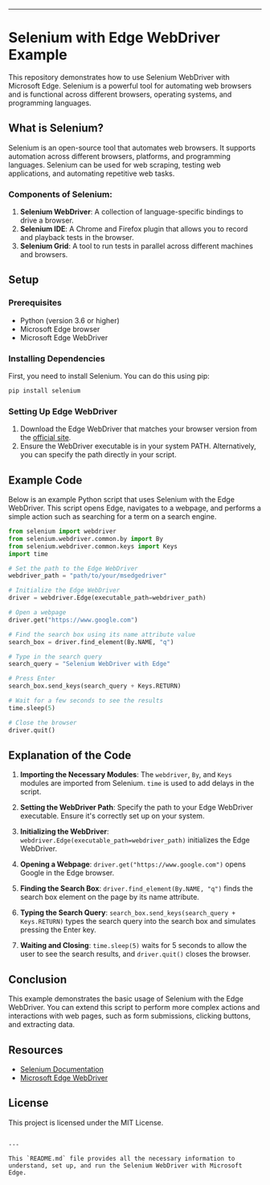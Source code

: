

---

# Selenium with Edge WebDriver Example

This repository demonstrates how to use Selenium WebDriver with Microsoft Edge. Selenium is a powerful tool for automating web browsers and is functional across different browsers, operating systems, and programming languages.

## What is Selenium?

Selenium is an open-source tool that automates web browsers. It supports automation across different browsers, platforms, and programming languages. Selenium can be used for web scraping, testing web applications, and automating repetitive web tasks.

### Components of Selenium:

1. **Selenium WebDriver**: A collection of language-specific bindings to drive a browser.
2. **Selenium IDE**: A Chrome and Firefox plugin that allows you to record and playback tests in the browser.
3. **Selenium Grid**: A tool to run tests in parallel across different machines and browsers.

## Setup

### Prerequisites

- Python (version 3.6 or higher)
- Microsoft Edge browser
- Microsoft Edge WebDriver

### Installing Dependencies

First, you need to install Selenium. You can do this using pip:

```sh
pip install selenium
```

### Setting Up Edge WebDriver

1. Download the Edge WebDriver that matches your browser version from the [official site](https://developer.microsoft.com/en-us/microsoft-edge/tools/webdriver/).
2. Ensure the WebDriver executable is in your system PATH. Alternatively, you can specify the path directly in your script.

## Example Code

Below is an example Python script that uses Selenium with the Edge WebDriver. This script opens Edge, navigates to a webpage, and performs a simple action such as searching for a term on a search engine.

```python
from selenium import webdriver
from selenium.webdriver.common.by import By
from selenium.webdriver.common.keys import Keys
import time

# Set the path to the Edge WebDriver
webdriver_path = "path/to/your/msedgedriver"

# Initialize the Edge WebDriver
driver = webdriver.Edge(executable_path=webdriver_path)

# Open a webpage
driver.get("https://www.google.com")

# Find the search box using its name attribute value
search_box = driver.find_element(By.NAME, "q")

# Type in the search query
search_query = "Selenium WebDriver with Edge"

# Press Enter
search_box.send_keys(search_query + Keys.RETURN)

# Wait for a few seconds to see the results
time.sleep(5)

# Close the browser
driver.quit()
```

## Explanation of the Code

1. **Importing the Necessary Modules**: The `webdriver`, `By`, and `Keys` modules are imported from Selenium. `time` is used to add delays in the script.

2. **Setting the WebDriver Path**: Specify the path to your Edge WebDriver executable. Ensure it's correctly set up on your system.

3. **Initializing the WebDriver**: `webdriver.Edge(executable_path=webdriver_path)` initializes the Edge WebDriver.

4. **Opening a Webpage**: `driver.get("https://www.google.com")` opens Google in the Edge browser.

5. **Finding the Search Box**: `driver.find_element(By.NAME, "q")` finds the search box element on the page by its name attribute.

6. **Typing the Search Query**: `search_box.send_keys(search_query + Keys.RETURN)` types the search query into the search box and simulates pressing the Enter key.

7. **Waiting and Closing**: `time.sleep(5)` waits for 5 seconds to allow the user to see the search results, and `driver.quit()` closes the browser.

## Conclusion

This example demonstrates the basic usage of Selenium with the Edge WebDriver. You can extend this script to perform more complex actions and interactions with web pages, such as form submissions, clicking buttons, and extracting data.

## Resources

- [Selenium Documentation](https://www.selenium.dev/documentation/en/)
- [Microsoft Edge WebDriver](https://developer.microsoft.com/en-us/microsoft-edge/tools/webdriver/)

## License

This project is licensed under the MIT License.
```

---

This `README.md` file provides all the necessary information to understand, set up, and run the Selenium WebDriver with Microsoft Edge.
